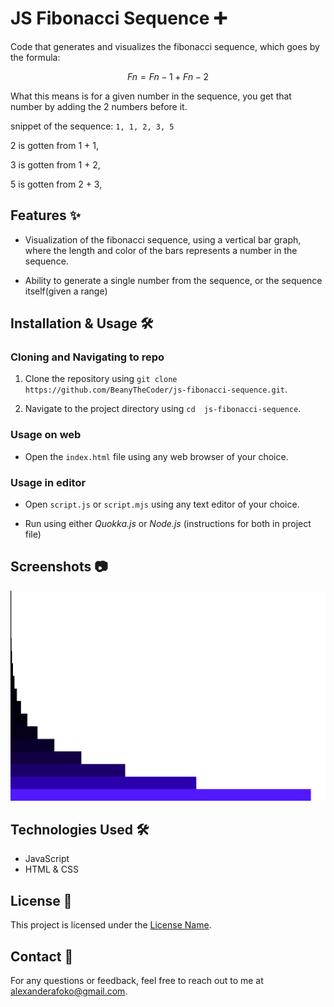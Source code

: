 # JS Fibonacci Sequence ➕

Code that generates and visualizes the fibonacci sequence, which goes by the formula:

$$ Fn = Fn-1 + Fn-2 $$

What this means is for a given number in the sequence, you get that number by adding the 2 numbers before it.

snippet of the sequence: `1, 1, 2, 3, 5`

2 is gotten from 1 + 1,

3 is gotten from 1 + 2,

5 is gotten from 2 + 3,

## Features ✨

- Visualization of the fibonacci sequence, using a vertical bar graph, where the length and color of the bars represents a number in the sequence.

- Ability to generate a single number from the sequence, or the sequence itself(given a range)

## Installation & Usage 🛠️

### Cloning and Navigating to repo

1. Clone the repository using `git clone https://github.com/BeanyTheCoder/js-fibonacci-sequence.git`.

2. Navigate to the project directory using `cd  js-fibonacci-sequence`.

### Usage on web

- Open the `index.html` file using any web browser of your choice.

### Usage in editor

- Open `script.js` or `script.mjs` using any text editor of your choice.

- Run using either
  _Quokka.js_ or _Node.js_ (instructions for both in project file)

## Screenshots 📷

![image of visualized fibonacci sequence](image.png)

## Technologies Used 🛠️

- JavaScript
- HTML & CSS

## License 📝

This project is licensed under the [License Name](link-to-license-file).

## Contact 📧

For any questions or feedback, feel free to reach out to me at alexanderafoko@gmail.com.
